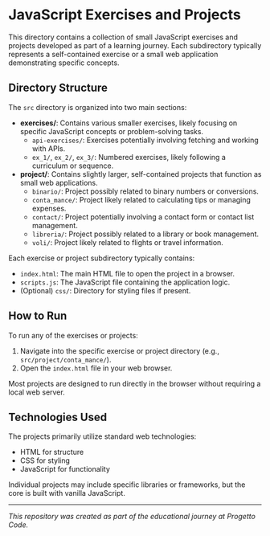 # JavaScript Exercises and Projects

This directory contains a collection of small JavaScript exercises and projects developed as part of a learning journey. Each subdirectory typically represents a self-contained exercise or a small web application demonstrating specific concepts.

## Directory Structure

The `src` directory is organized into two main sections:

-   **exercises/**: Contains various smaller exercises, likely focusing on specific JavaScript concepts or problem-solving tasks.
    -   `api-exercises/`: Exercises potentially involving fetching and working with APIs.
    -   `ex_1/`, `ex_2/`, `ex_3/`: Numbered exercises, likely following a curriculum or sequence.
-   **project/**: Contains slightly larger, self-contained projects that function as small web applications.
    -   `binario/`: Project possibly related to binary numbers or conversions.
    -   `conta_mance/`: Project likely related to calculating tips or managing expenses.
    -   `contact/`: Project potentially involving a contact form or contact list management.
    -   `libreria/`: Project possibly related to a library or book management.
    -   `voli/`: Project likely related to flights or travel information.

Each exercise or project subdirectory typically contains:
-   `index.html`: The main HTML file to open the project in a browser.
-   `scripts.js`: The JavaScript file containing the application logic.
-   (Optional) `css/`: Directory for styling files if present.

## How to Run

To run any of the exercises or projects:

1.  Navigate into the specific exercise or project directory (e.g., `src/project/conta_mance/`).
2.  Open the `index.html` file in your web browser.

Most projects are designed to run directly in the browser without requiring a local web server.

## Technologies Used

The projects primarily utilize standard web technologies:

-   HTML for structure
-   CSS for styling
-   JavaScript for functionality

Individual projects may include specific libraries or frameworks, but the core is built with vanilla JavaScript.

---

*This repository was created as part of the educational journey at Progetto Code.*